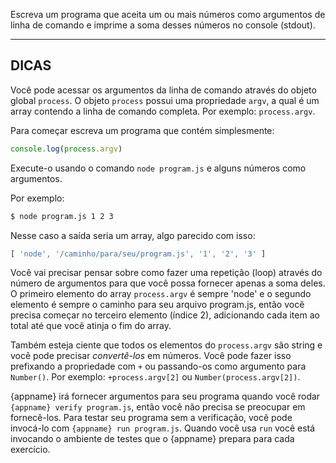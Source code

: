 Escreva um programa que aceita um ou mais números como argumentos de linha de comando e imprime a soma desses números no console (stdout).

----------------------------------------------------------------------
## DICAS

Você pode acessar os argumentos da linha de comando através do objeto global `process`. O objeto `process` possui uma propriedade `argv`, a qual é um array contendo a linha de comando completa. Por exemplo: `process.argv`.

Para começar escreva um programa que contém simplesmente:

```js
console.log(process.argv)
```

Execute-o usando o comando `node program.js` e alguns números como argumentos.

Por exemplo:
```sh
$ node program.js 1 2 3
```

Nesse caso a saída seria um array, algo parecido com isso:

```js
[ 'node', '/caminho/para/seu/program.js', '1', '2', '3' ]
```

Você vai precisar pensar sobre como fazer uma repetição (loop) através do número de argumentos para que você possa fornecer apenas a soma deles. O primeiro elemento do array `process.argv` é sempre 'node' e o segundo elemento é sempre o caminho para seu arquivo program.js, então você precisa começar no terceiro elemento (índice 2), adicionando cada item ao total até que você atinja o fim do array.

Também esteja ciente que todos os elementos do `process.argv` são string e você pode precisar *convertê-los* em números. Você pode fazer isso prefixando a propriedade com `+` ou passando-os como argumento para `Number()`. Por exemplo: `+process.argv[2]` ou `Number(process.argv[2])`.

{appname} irá fornecer argumentos para seu programa quando você rodar `{appname} verify program.js`, então você não precisa se preocupar em fornecê-los. Para testar seu programa sem a verificação, você pode invocá-lo com `{appname} run program.js`. Quando você usa `run` você está invocando o ambiente de testes que o {appname} prepara para cada exercício.
